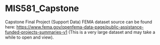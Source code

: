 # MIS581_Capstone
Capstone Final Project (Support Data)
FEMA dataset source can be found here: https://www.fema.gov/openfema-data-page/public-assistance-funded-projects-summaries-v1 (This is a very large dataset and may take a while to open and view).
